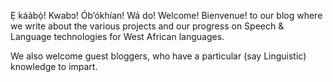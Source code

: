 Ẹ káàbọ̀! Kwabɔ! Ób’ókhían! Wá do! Welcome! Bienvenue! to our blog where we write about the various projects and our progress on Speech & Language technologies for West African languages.

We also welcome guest bloggers, who have a particular (say Linguistic) knowledge to impart. 
